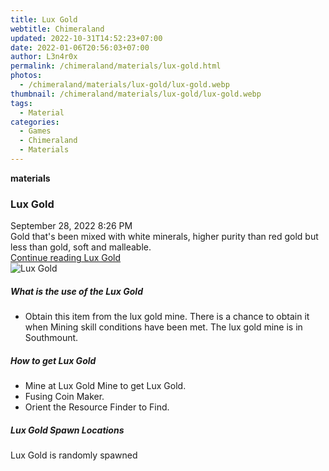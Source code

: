 ```yaml
---
title: Lux Gold
webtitle: Chimeraland
updated: 2022-10-31T14:52:23+07:00
date: 2022-01-06T20:56:03+07:00
author: L3n4r0x
permalink: /chimeraland/materials/lux-gold.html
photos:
  - /chimeraland/materials/lux-gold/lux-gold.webp
thumbnail: /chimeraland/materials/lux-gold/lux-gold.webp
tags:
  - Material
categories:
  - Games
  - Chimeraland
  - Materials
---
```


<section id="bootstrap-wrapper"><link rel="stylesheet" href="https://cdn.statically.io/gh/dimaslanjaka/Web-Manajemen/40ac3225/css/bootstrap-4.5-wrapper.css"/><div class="row g-0 border rounded overflow-hidden flex-md-row mb-4 shadow-sm position-relative"><div class="col p-4 d-flex flex-column position-static"><strong class="d-inline-block mb-2 text-success">materials</strong><h3 class="mb-0">Lux Gold</h3><div class="mb-1 text-muted">September 28, 2022 8:26 PM</div><div class="mb-2 border p-1">Gold that&#x27;s been mixed with white minerals, higher purity than red gold but less than gold, soft and malleable.</div><a href="#" class="stretched-link d-none">Continue reading Lux Gold</a></div><div class="col-auto d-none d-lg-block"><img src="/chimeraland/materials/lux-gold/lux-gold.webp" alt="Lux Gold"/></div></div><div class="row"><div class="col-lg-6 col-12 mb-2"><div class="card"><div class="card-body"><h5 class="card-title">What is the use of the Lux Gold</h5><div class="card-text"><ul><li>Obtain this item from the lux gold mine. There is a chance to obtain it when Mining skill conditions have been met. The lux gold mine is in Southmount.</li></ul></div></div></div></div><div class="col-lg-6 col-12 mb-2"><div class="card"><div class="card-body"><h5 class="card-title">How to get Lux Gold</h5><div class="card-text"><ul><li>Mine at Lux Gold Mine to get Lux Gold.</li><li>Fusing Coin Maker.</li><li>Orient the Resource Finder to Find.</li></ul></div></div></div></div><div class="col-12 mb-2"><h5>Lux Gold Spawn Locations</h5><p>Lux Gold is randomly spawned</p></div></div></section>